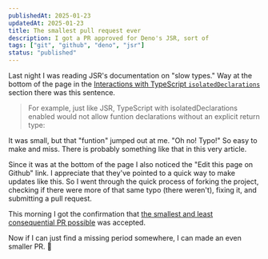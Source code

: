 ```yaml
---
publishedAt: 2025-01-23
updatedAt: 2025-01-23
title: The smallest pull request ever
description: I got a PR approved for Deno's JSR, sort of
tags: ["git", "github", "deno", "jsr"]
status: "published"
---
```


Last night I was reading JSR's documentation on "slow types." Way at the bottom of the page in the [Interactions with TypeScript `isolatedDeclarations`](https://jsr.io/docs/about-slow-types#interactions-with-typescript-isolateddeclarations) section there was this sentence.

> For example, just like JSR, TypeScript with isolatedDeclarations enabled would not allow funtion declarations without an explicit return type:

It was small, but that "funtion" jumped out at me. "Oh no! Typo!" So easy to make and miss. There is probably something like that in this very article.

Since it was at the bottom of the page I also noticed the "Edit this page on Github" link. I appreciate that they've pointed to a quick way to make updates like this. So I went through the quick process of forking the project, checking if there were more of that same typo (there weren't), fixing it, and submitting a pull request.

This morning I got the confirmation that [the smallest and least consequential PR possible](https://github.com/jsr-io/jsr/pull/904) was accepted.

Now if I can just find a missing period somewhere, I can made an even smaller PR. 🤣
